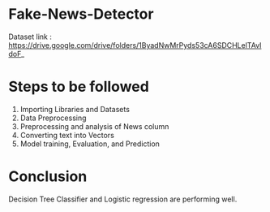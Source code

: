 # Fake-News-Detector
Dataset link : https://drive.google.com/drive/folders/1ByadNwMrPyds53cA6SDCHLelTAvIdoF_

# Steps to be followed
 1. Importing Libraries and Datasets
 2. Data Preprocessing
 3. Preprocessing and analysis of News column
 4. Converting text into Vectors
 5. Model training, Evaluation, and Prediction

# Conclusion
Decision Tree Classifier and Logistic regression are performing well.
